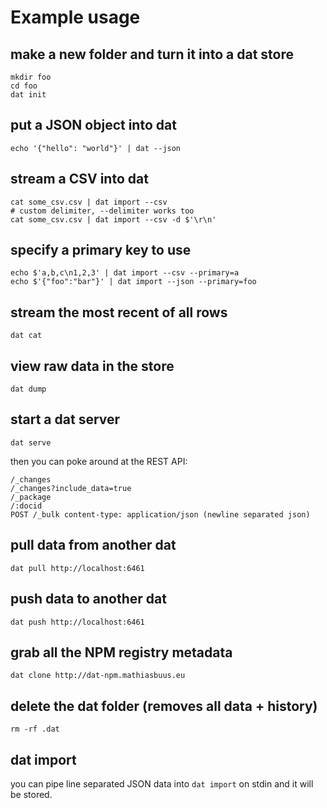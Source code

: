# Example usage

## make a new folder and turn it into a dat store
    mkdir foo
    cd foo
    dat init

## put a JSON object into dat
    echo '{"hello": "world"}' | dat --json

## stream a CSV into dat
    cat some_csv.csv | dat import --csv
    # custom delimiter, --delimiter works too
    cat some_csv.csv | dat import --csv -d $'\r\n'

## specify a primary key to use
    echo $'a,b,c\n1,2,3' | dat import --csv --primary=a
    echo $'{"foo":"bar"}' | dat import --json --primary=foo

## stream the most recent of all rows
    dat cat

## view raw data in the store
    dat dump

## start a dat server
    dat serve

then you can poke around at the REST API:

    /_changes
    /_changes?include_data=true
    /_package
    /:docid
    POST /_bulk content-type: application/json (newline separated json)

## pull data from another dat
    dat pull http://localhost:6461

## push data to another dat
    dat push http://localhost:6461

## grab all the NPM registry metadata
    dat clone http://dat-npm.mathiasbuus.eu

## delete the dat folder (removes all data + history)
    rm -rf .dat

## dat import

you can pipe line separated JSON data into `dat import` on stdin and it will be stored.
